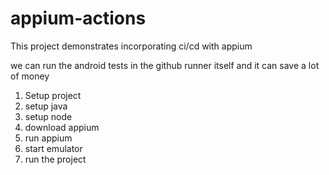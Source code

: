 # appium-actions
This project demonstrates incorporating ci/cd with appium


<!-- appium &>/dev/null & -->

we can run the android tests in the github runner itself and it can save a lot of money

1. Setup project
2. setup java
3. setup node
4. download appium
5. run appium
6. start emulator
7. run the project